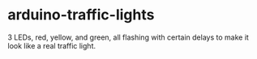 # arduino-traffic-lights
3 LEDs, red, yellow, and green, all flashing with certain delays to make it look like a real traffic light.
